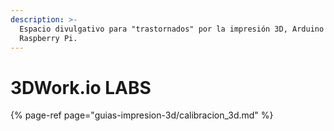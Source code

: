 ```yaml
---
description: >-
  Espacio divulgativo para "trastornados" por la impresión 3D, Arduino y
  Raspberry Pi.
---
```


# 3DWork.io LABS



{% page-ref page="guias-impresion-3d/calibracion\_3d.md" %}



